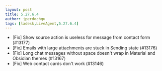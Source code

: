 ```yaml
---
layout: post
title: 5.27.6.4
author: jperdochqu
tags: [ladesk,LiveAgent,5.27.6.4]
---
```


- [Fix] Show source action is useless for message from contact form (#13177)
- [Fix] Emails with large attachments are stuck in Sending state (#13176)
- [Fix] Long chat messages without space doesn't wrap in Material and Obsidian themes (#13167)
- [Fix] Web contact cards don't work (#13146)
